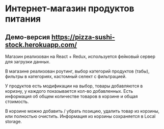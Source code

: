 # Интернет-магазин продуктов питания
## Демо-версия https://pizza-sushi-stock.herokuapp.com/

Магазин реализован на React + Redux, используется фейковый сервер для загрузки данных.

В магазине реализован роутинг, выбор категорий продуктов (табы), фильтры в категориях, кастомный селект с фильтрацией.

У продуктов есть модификации на выбор, товары добавляются в коризну, у каждого показывается кол-во добавленных. Есть информация об общем количестве товаров в корзине и общая стоимость.

В корзине можно добавить / убрать позицию, удалить товар из корзины, или полностью очистить. Информация из корзины сохраняется в Local storage.